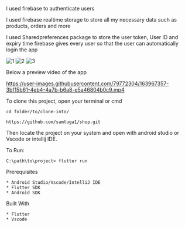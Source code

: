 
I used firebase to authenticate users

I used firebase realtime storage to store all my necessary data such as products, orders and more

I used Sharedpreferences package to store the user token, User ID and expiry time firebase gives every user so that the user can automatically login the app


![1](https://user-images.githubusercontent.com/79772304/163966120-5c6cf55d-e5b2-4f55-a3c7-9b4c987efd1d.png)
![2](https://user-images.githubusercontent.com/79772304/163966161-95f8eb84-7642-4d3c-9de4-3194892f6ccf.png)
![3](https://user-images.githubusercontent.com/79772304/163966200-abe1646c-1e65-49b1-9574-87accab4534d.png)

Below a preview video of the app

https://user-images.githubusercontent.com/79772304/163967357-3bf15b61-4eb4-4a7b-b6a8-e5a46804b0c9.mp4

To clone this project, open your terminal or cmd
```
cd folder/to/clone-into/
```
```
https://github.com/samtuga1/shop.git
```
Then locate the project on your system and open with android studio or Vscode or intellij IDE.

To Run:
```
C:\path\to\project> flutter run
```

Prerequisites
```
* Android Studio/Vscode/IntelliJ IDE
* Flutter SDK
* Android SDK
```
Built With
```
* Flutter
* Vscode
```
